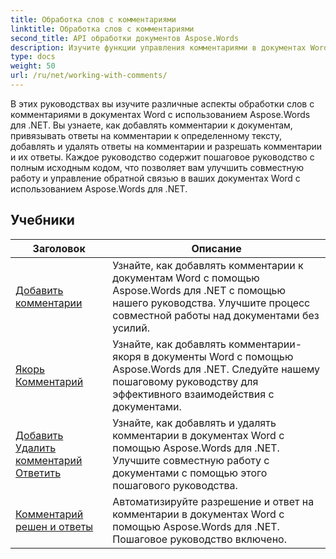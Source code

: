 ```yaml
---
title: Обработка слов с комментариями
linktitle: Обработка слов с комментариями
second_title: API обработки документов Aspose.Words
description: Изучите функции управления комментариями в документах Word с помощью Aspose.Words for .NET. Узнайте, как добавлять, удалять, искать и форматировать комментарии, используя пошаговые руководства.
type: docs
weight: 50
url: /ru/net/working-with-comments/
---
```


В этих руководствах вы изучите различные аспекты обработки слов с комментариями в документах Word с использованием Aspose.Words для .NET. Вы узнаете, как добавлять комментарии к документам, привязывать ответы на комментарии к определенному тексту, добавлять и удалять ответы на комментарии и разрешать комментарии и их ответы. Каждое руководство содержит пошаговое руководство с полным исходным кодом, что позволяет вам улучшить совместную работу и управление обратной связью в ваших документах Word с использованием Aspose.Words для .NET.

 ## Учебники
| Заголовок | Описание |
| --- | --- |
| [Добавить комментарии](./add-comments/) | Узнайте, как добавлять комментарии к документам Word с помощью Aspose.Words для .NET с помощью нашего руководства. Улучшите процесс совместной работы над документами без усилий. |
| [Якорь Комментарий](./anchor-comment/) | Узнайте, как добавлять комментарии-якоря в документы Word с помощью Aspose.Words для .NET. Следуйте нашему пошаговому руководству для эффективного взаимодействия с документами. |
| [Добавить Удалить комментарий Ответить](./add-remove-comment-reply/) | Узнайте, как добавлять и удалять комментарии в документах Word с помощью Aspose.Words для .NET. Улучшите совместную работу с документами с помощью этого пошагового руководства. |
| [Комментарий решен и ответы](./comment-resolved-and-replies/) | Автоматизируйте разрешение и ответ на комментарии в документах Word с помощью Aspose.Words для .NET. Пошаговое руководство включено. |